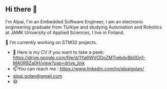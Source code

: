 ## Hi there 👋

I'm Alpai, I'm an Embedded Software Engineer, I am an electronic engineering graduate from Türkiye and studying Automation and Robotics at JAMK University of Applied Sciences, I live in Finland.

🔭 I’m currently working on STM32 projects.

- 📑 Here is my CV if you want to take a peek: https://drive.google.com/file/d/1Ya6WVODoZMTrebdv8b0Gn1-MA0R9Za0H/view?usp=drive_link
- 📫You can reach me : https://www.linkedin.com/in/alpaigolan/
- alpai.golan@gmail.com
- 😄
